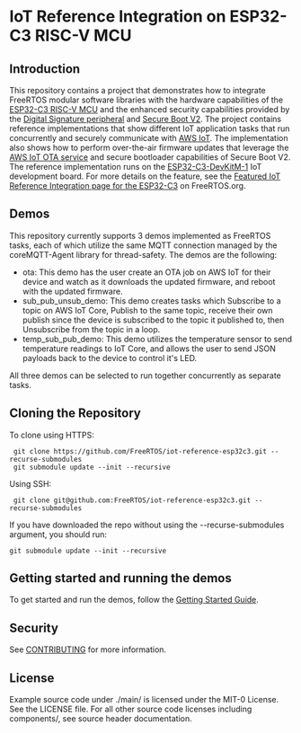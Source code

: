 # IoT Reference Integration on ESP32-C3 RISC-V MCU

## Introduction

This repository contains a project that demonstrates how to integrate FreeRTOS modular software libraries with the hardware capabilities of the [ESP32-C3 RISC-V MCU](https://www.espressif.com/en/products/socs/esp32-c3) and the enhanced security capabilities provided by the [Digital Signature peripheral](https://docs.espressif.com/projects/esp-idf/en/latest/esp32c3/api-reference/peripherals/ds.html) and [Secure Boot V2](https://docs.espressif.com/projects/esp-idf/en/latest/esp32c3/security/secure-boot-v2.html). The project contains reference implementations that show different IoT application tasks that run concurrently and securely communicate with [AWS IoT](https://aws.amazon.com/iot-core/). The implementation also shows how to perform over-the-air firmware updates that leverage the [AWS IoT OTA service](https://docs.aws.amazon.com/freertos/latest/userguide/freertos-ota-dev.html) and secure bootloader capabilities of Secure Boot V2. The reference implementation runs on the [ESP32-C3-DevKitM-1](https://docs.espressif.com/projects/esp-idf/en/latest/esp32c3/hw-reference/esp32c3/user-guide-devkitm-1.html) IoT development board. For more details on the feature, see the [Featured IoT Reference Integration page for the ESP32-C3](https://www.freertos.org/ESP32C3) on FreeRTOS.org.

## Demos

This repository currently supports 3 demos implemented as FreeRTOS tasks, each of which utilize the same MQTT connection managed by the coreMQTT-Agent library for thread-safety. The demos are the following:

* ota: This demo has the user create an OTA job on AWS IoT for their device and watch as it downloads the updated firmware, and reboot with the updated firmware.
* sub_pub_unsub_demo: This demo creates tasks which Subscribe to a topic on AWS IoT Core, Publish to the same topic, receive their own publish since the device is subscribed to the topic it published to, then Unsubscribe from the topic in a loop.
* temp_sub_pub_demo: This demo utilizes the temperature sensor to send temperature readings to IoT Core, and allows the user to send JSON payloads back to the device to control it's LED.

All three demos can be selected to run together concurrently as separate tasks.

## Cloning the Repository

To clone using HTTPS:

```
 git clone https://github.com/FreeRTOS/iot-reference-esp32c3.git --recurse-submodules
 git submodule update --init --recursive
```

Using SSH:

```
 git clone git@github.com:FreeRTOS/iot-reference-esp32c3.git --recurse-submodules
```

If you have downloaded the repo without using the --recurse-submodules argument, you should run:

```
git submodule update --init --recursive
```

## Getting started and running the demos

To get started and run the demos, follow the [Getting Started Guide](GettingStartedGuide.md).

## Security

See [CONTRIBUTING](CONTRIBUTING.md#security-issue-notifications) for more information.


## License

Example source code under ./main/ is licensed under the MIT-0 License. See the LICENSE file. For all other source code licenses including components/, see source header documentation.